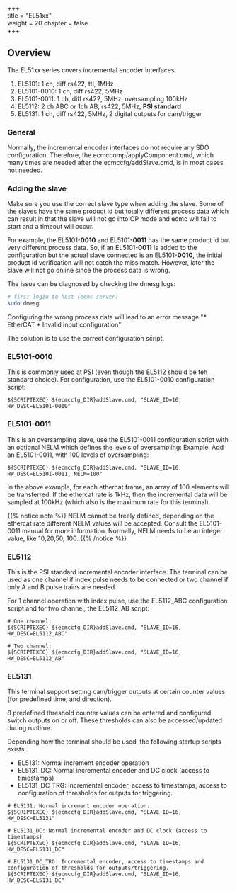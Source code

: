 +++  
title = "EL51xx"   
weight = 20
chapter = false  
+++

## Overview
The EL51xx series covers incremental encoder interfaces:
1. EL5101: 1 ch, diff rs422, ttl, 1MHz
2. EL5101-0010: 1 ch, diff rs422, 5MHz
3. EL5101-0011: 1 ch, diff rs422, 5MHz, oversampling 100kHz
4. EL5112: 2 ch ABC or 1ch AB, rs422, 5MHz, **PSI standard**
5. EL5131: 1 ch, diff rs422, 5MHz, 2 digital outputs for cam/trigger

### General
Normally, the incremental encoder interfaces do not require any SDO configuration. Therefore, the ecmccomp/applyComponent.cmd, which many times are needed after the ecmccfg/addSlave.cmd, is in most cases not needed. 

### Adding the slave
Make sure you use the correct slave type when adding the slave. Some of the slaves have the same product id but totally different process data which can result in that the slave will not go into OP mode and ecmc will fail to start and a timeout will occur.

For example, the EL5101-**0010** and EL5101-**0011** has the same product id but very different process data.
So, if an EL5101-**0011** is added to the configuration but the actual slave connected is an EL5101-**0010**, the initial product id verification will not catch the miss match. However, later the slave will not go online since the process data is wrong. 

The issue can be diagnosed by checking the dmesg logs:
```bash
# first login to host (ecmc server)
sudo dmesg
```
Configuring the wrong process data will lead to an error message  "* EtherCAT * Invalid input configuration" 

The solution is to use the correct configuration script.

### EL5101-0010
This is commonly used at PSI (even though the EL5112 should be teh standard choice). For configuration, use the EL5101-0010 configuration script:
```
${SCRIPTEXEC} ${ecmccfg_DIR}addSlave.cmd, "SLAVE_ID=16, HW_DESC=EL5101-0010"
```
### EL5101-0011
This is an oversampling slave, use the EL5101-0011 configuration script with an optional NELM which defines the levels of oversampling:
Example: Add an EL5101-0011, with 100 levels of oversampling:
```
${SCRIPTEXEC} ${ecmccfg_DIR}addSlave.cmd, "SLAVE_ID=16, HW_DESC=EL5101-0011, NELM=100"
```
In the above example, for each ethercat frame, an array of 100 elements will be transferred. If the ethercat rate is 1kHz, then the incremental data will be sampled at 100kHz (which also is the maximum rate for this terminal).

{{% notice note %}}
NELM cannot be freely defined, depending on the ethercat rate different NELM values will be accepted. Consult the EL5101-0011 manual for more information.
Normally, NELM needs to be an integer value, like 10,20,50, 100. 
{{% /notice %}}

### EL5112
This is the PSI standard incremental encoder interface. The terminal can be used as one channel if index pulse needs to be connected or two channel if only A and B pulse trains are needed.

For 1 channel operation with index pulse, use the EL5112_ABC configuration script and for two channel, the EL5112_AB script:
```
# One channel:
${SCRIPTEXEC} ${ecmccfg_DIR}addSlave.cmd, "SLAVE_ID=16, HW_DESC=EL5112_ABC"

# Two channel:
${SCRIPTEXEC} ${ecmccfg_DIR}addSlave.cmd, "SLAVE_ID=16, HW_DESC=EL5112_AB"
```

### EL5131
This terminal support setting cam/trigger outputs at certain counter values (for predefined time, and direction).  

8 predefined threshold counter values can be entered and configured switch outputs on or off. These thresholds can also be accessed/updated during runtime.

Depending how the terminal should be used, the following startup scripts exists:
* EL5131: Normal increment encoder operation
* EL5131_DC: Normal incremental encoder and DC clock (access to timestamps)
* EL5131_DC_TRG: Incremental encoder, access to timestamps, access to configuration of thresholds for outputs for triggering.

```
# EL5131: Normal increment encoder operation:
${SCRIPTEXEC} ${ecmccfg_DIR}addSlave.cmd, "SLAVE_ID=16, HW_DESC=EL5131"

# EL5131_DC: Normal incremental encoder and DC clock (access to timestamps)
${SCRIPTEXEC} ${ecmccfg_DIR}addSlave.cmd, "SLAVE_ID=16, HW_DESC=EL5131_DC"

# EL5131_DC_TRG: Incremental encoder, access to timestamps and configuration of thresholds for outputs/triggering.
${SCRIPTEXEC} ${ecmccfg_DIR}addSlave.cmd, "SLAVE_ID=16, HW_DESC=EL5131_DC"
```
